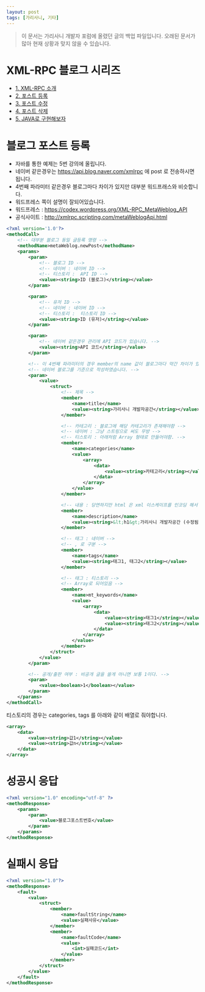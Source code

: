 ```yaml
---
layout: post
tags: [가리사니, 기타]
---
```


> 이 문서는 가리사니 개발자 포럼에 올렸던 글의 백업 파일입니다.
오래된 문서가 많아 현재 상황과 맞지 않을 수 있습니다.


# XML-RPC 블로그 시리즈
- [1. XML-RPC 소개](/lab?topicId=259)
- [2. 포스트 등록](/lab?topicId=260)
- [3. 포스트 수정](/lab?topicId=261)
- [4. 포스트 삭제](/lab?topicId=262)
- [5. JAVA로 구현해보자](/lab?topicId=263)



# 블로그 포스트 등록
- 자바를 통한 예제는 5번 강의에 올립니다.
- 네이버 같은경우는 https://api.blog.naver.com/xmlrpc 에 post 로 전송하시면 됩니다.
- 4번째 파라미터 같은경우 블로그마다 차이가 있지만 대부분 워드프래스와 비슷합니다.
- 워드프레스 쪽이 설명이 잘되어있습니다.
- 워드프레스 : https://codex.wordpress.org/XML-RPC_MetaWeblog_API
- 공식사이트 : http://xmlrpc.scripting.com/metaWeblogApi.html
``` xml
<?xml version='1.0'?>
<methodCall>
	<!-- 대부분 블로그 동일 글등록 명령 -->
	<methodName>metaWeblog.newPost</methodName>
	<params>
		<param>
			<!-- 블로그 ID -->
			<!-- 네이버 : 네이버 ID -->
			<!-- 티스토리 :  API ID -->
			<value><string>ID (블로그)</string></value>
		</param>

		<param>
			<!-- 유저 ID -->
			<!-- 네이버 : 네이버 ID -->
			<!-- 티스토리 :  티스토리 ID -->
			<value><string>ID (유저)</string></value>
		</param>

		<param>
			<!-- 네이버 같은경우 관리에 API 코드가 있습니다. -->
			<value><string>API 코드</string></value>
		</param>

		<!-- 이 4번째 파라미터의 경우 member의 name 값이 블로그마다 약간 차이가 있을 수 있습니다. -->
		<!-- 네이버 블로그를 기준으로 작성하였습니다. -->
		<param>
			<value>
				<struct>
					<!-- 제목 -->
					<member>
						<name>title</name>
						<value><string>가리사니 개발자공간</string></value>
					</member>

					<!-- 카테고리 : 블로그에 해당 카테고리가 존재해야함 -->
					<!-- 네이버 : 그냥 스트링으로 써도 무방 -->
					<!-- 티스토리 : 아래처럼 Array 형태로 만들어야함. -->
					<member>
					  	<name>categories</name>
						<value>
							<array>
								<data>
									<value><string>카테고리</string></value>
								</data>
							</array>
						</value>
					</member>

					<!-- 내용 : 당연하지만 html 은 xml 이스케이프를 인코딩 해서 넣어야한다!! -->
					<member>
						<name>description</name>
						<value><string>&lt;h1&gt;가리사니 개발자공간 (수정됨)&lt;/h1&gt;</string></value>
					</member>

					<!-- 태그 : 네이버 -->
					<!-- , 로 구분 -->
					<member>
						<name>tags</name>
						<value><string>태그1, 태그2</string></value>
					</member>

					<!-- 태그 : 티스토리 -->
					<!-- Array로 되어있음 -->
					<member>
					  	<name>mt_keywords</name>
						<value>
							<array>
								<data>
									<value><string>태그1</string></value>
									<value><string>태그2</string></value>
								</data>
							</array>
						</value>
					</member>
				</struct>
			</value>
		</param>

		<!-- 공개/출판 여부 : 비공개 글을 쓸게 아니면 보통 1이다. -->
		<param>
			<value><boolean>1</boolean></value>
		</param>
	</params>
</methodCall>
```
티스토리의 경우는 categories, tags 를 아래와 같이 배열로 줘야합니다.
``` xml
<array>
	<data>
		<value><string>값1</string></value>
		<value><string>값n</string></value>
	</data>
</array>
```


# 성공시 응답
``` xml
<?xml version="1.0" encoding="utf-8" ?>
<methodResponse>
	<params>
		<param>
			<value>블로그포스트번호</value>
		</param>
	</params>
</methodResponse>
```


# 실패시 응답
``` xml
<?xml version="1.0"?>
<methodResponse>
	<fault>
		<value>
			<struct>
				<member>
					<name>faultString</name>
					<value>실패사유</value>
				</member>
				<member>
					<name>faultCode</name>
					<value>
						<int>실패코드</int>
					</value>
				</member>
			</struct>
		</value>
	</fault>
</methodResponse>
```